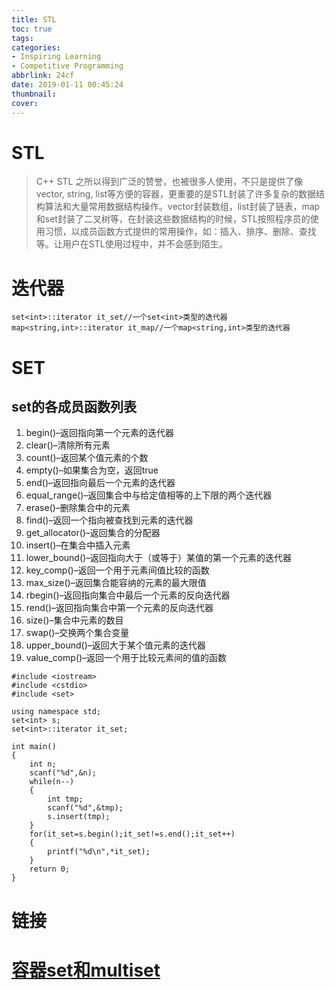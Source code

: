 ```yaml
---
title: STL
toc: true
tags:
categories:
- Inspiring Learning
- Competitive Programming
abbrlink: 24cf
date: 2019-01-11 00:45:24
thumbnail:
cover:
---
```


# STL

> C++ STL 之所以得到广泛的赞誉，也被很多人使用，不只是提供了像vector, string, list等方便的容器，更重要的是STL封装了许多复杂的数据结构算法和大量常用数据结构操作。vector封装数组，list封装了链表，map和set封装了二叉树等，在封装这些数据结构的时候，STL按照程序员的使用习惯，以成员函数方式提供的常用操作，如：插入、排序、删除、查找等。让用户在STL使用过程中，并不会感到陌生。

# 迭代器

```
set<int>::iterator it_set//一个set<int>类型的迭代器
map<string,int>::iterator it_map//一个map<string,int>类型的迭代器
```



# SET

## set的各成员函数列表

1. begin()–返回指向第一个元素的迭代器
2. clear()–清除所有元素
3. count()–返回某个值元素的个数
4. empty()–如果集合为空，返回true
5. end()–返回指向最后一个元素的迭代器
6. equal_range()–返回集合中与给定值相等的上下限的两个迭代器
7. erase()–删除集合中的元素
8. find()–返回一个指向被查找到元素的迭代器
9. get_allocator()–返回集合的分配器
10. insert()–在集合中插入元素
11. lower_bound()–返回指向大于（或等于）某值的第一个元素的迭代器
12. key_comp()–返回一个用于元素间值比较的函数
13. max_size()–返回集合能容纳的元素的最大限值
14. rbegin()–返回指向集合中最后一个元素的反向迭代器
15. rend()–返回指向集合中第一个元素的反向迭代器
16. size()–集合中元素的数目
17. swap()–交换两个集合变量
18. upper_bound()–返回大于某个值元素的迭代器
19. value_comp()–返回一个用于比较元素间的值的函数

```
#include <iostream>
#include <cstdio>
#include <set>

using namespace std;
set<int> s;
set<int>::iterator it_set;

int main()
{
	int n;
	scanf("%d",&n);
	while(n--)
	{
		int tmp;
		scanf("%d",&tmp);
		s.insert(tmp);
	}
	for(it_set=s.begin();it_set!=s.end();it_set++)
	{
		printf("%d\n",*it_set);
	}
	return 0;
}
```

# 链接

# [容器set和multiset](https://blog.csdn.net/xiajun07061225/article/details/7459206)